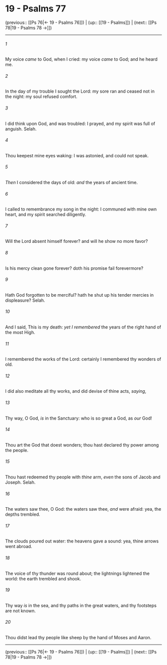 # 19 - Psalms 77

(previous:: [[Ps 76|← 19 - Psalms 76]]) | (up:: [[19 - Psalms]]) | (next:: [[Ps 78|19 - Psalms 78 →]])

***


###### 1 
My voice _came_ to God, when I cried: my voice _came_ to God; and he heard me. 

###### 2 
In the day of my trouble I sought the Lord: my sore ran and ceased not in the night: my soul refused comfort. 

###### 3 
I did think upon God, and was troubled: I prayed, and my spirit was full of anguish. Selah. 

###### 4 
Thou keepest mine eyes waking: I was astonied, and could not speak. 

###### 5 
_Then_ I considered the days of old: _and_ the years of ancient time. 

###### 6 
I called to remembrance my song in the night: I communed with mine own heart, and my spirit searched diligently. 

###### 7 
Will the Lord absent himself forever? and will he show no more favor? 

###### 8 
Is his mercy clean gone forever? doth his promise fail forevermore? 

###### 9 
Hath God forgotten to be merciful? hath he shut up his tender mercies in displeasure? Selah. 

###### 10 
And I said, This is my death: _yet I remembered_ the years of the right hand of the most High. 

###### 11 
I remembered the works of the Lord: certainly I remembered thy wonders of old. 

###### 12 
I did also meditate all thy works, and did devise of thine acts, _saying_, 

###### 13 
Thy way, O God, _is_ in the Sanctuary: who is so great a God, as _our_ God! 

###### 14 
Thou art the God that doest wonders; thou hast declared thy power among the people. 

###### 15 
Thou hast redeemed thy people with _thine_ arm, _even_ the sons of Jacob and Joseph. Selah. 

###### 16 
The waters saw thee, O God: the waters saw thee, _and_ were afraid: yea, the depths trembled. 

###### 17 
The clouds poured out water: the heavens gave a sound: yea, thine arrows went abroad. 

###### 18 
The voice of thy thunder was round about; the lightnings lightened the world: the earth trembled and shook. 

###### 19 
Thy way _is_ in the sea, and thy paths in the great waters, and thy footsteps are not known. 

###### 20 
Thou didst lead thy people like sheep by the hand of Moses and Aaron.

***

(previous:: [[Ps 76|← 19 - Psalms 76]]) | (up:: [[19 - Psalms]]) | (next:: [[Ps 78|19 - Psalms 78 →]])
